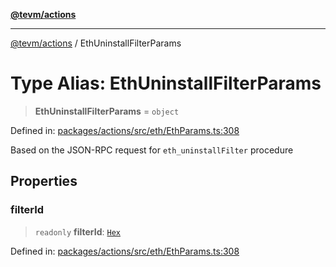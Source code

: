[**@tevm/actions**](../README.md)

***

[@tevm/actions](../globals.md) / EthUninstallFilterParams

# Type Alias: EthUninstallFilterParams

> **EthUninstallFilterParams** = `object`

Defined in: [packages/actions/src/eth/EthParams.ts:308](https://github.com/evmts/tevm-monorepo/blob/main/packages/actions/src/eth/EthParams.ts#L308)

Based on the JSON-RPC request for `eth_uninstallFilter` procedure

## Properties

### filterId

> `readonly` **filterId**: [`Hex`](Hex.md)

Defined in: [packages/actions/src/eth/EthParams.ts:308](https://github.com/evmts/tevm-monorepo/blob/main/packages/actions/src/eth/EthParams.ts#L308)
